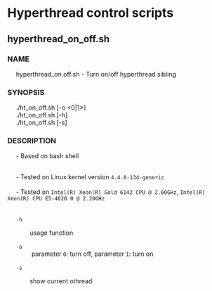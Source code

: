 <h1>Hyperthread control scripts</h1>
<h2>hyperthread_on_off.sh</h2>
<h3>NAME</h3>
&nbsp;&nbsp;&nbsp;&nbsp;&nbsp;hyperthread_on.off.sh - Turn on/off hyperthread sibling
<h3>SYNOPSIS</h3>  
&nbsp;&nbsp;&nbsp;&nbsp;&nbsp;./ht_on_off.sh [-o <0|1>]<br/>
&nbsp;&nbsp;&nbsp;&nbsp;&nbsp;./ht_on_off.sh [-h]<br/>
&nbsp;&nbsp;&nbsp;&nbsp;&nbsp;./ht_on_off.sh [-s]<br/>
<h3>DESCRIPTION</h3>
&nbsp;&nbsp;&nbsp;&nbsp;&nbsp;- Based on bash shell<br/><br/>

&nbsp;&nbsp;&nbsp;&nbsp;&nbsp;- Tested on Linux kernel version `4.4.0-134-generic` <br/><br/>
&nbsp;&nbsp;&nbsp;&nbsp;&nbsp;- Tested on `Intel(R) Xeon(R) Gold 6142 CPU @ 2.60GHz`, `Intel(R) Xeon(R) CPU E5-4620 0 @ 2.20GHz`<br/><br/>

&nbsp;&nbsp;&nbsp;&nbsp;&nbsp;`-h` <br/>

&nbsp;&nbsp;&nbsp;&nbsp;&nbsp;&nbsp;&nbsp;&nbsp;&nbsp;&nbsp;&nbsp;&nbsp;&nbsp;usage function <br/>

&nbsp;&nbsp;&nbsp;&nbsp;&nbsp;`-o` <br/>
&nbsp;&nbsp;&nbsp;&nbsp;&nbsp;&nbsp;&nbsp;&nbsp;&nbsp;&nbsp;&nbsp;&nbsp;&nbsp; parameter `0`: turn off, parameter `1`: turn on 

&nbsp;&nbsp;&nbsp;&nbsp;&nbsp;`-s` <br/>

&nbsp;&nbsp;&nbsp;&nbsp;&nbsp;&nbsp;&nbsp;&nbsp;&nbsp;&nbsp;&nbsp;&nbsp;&nbsp;show current othread
 


